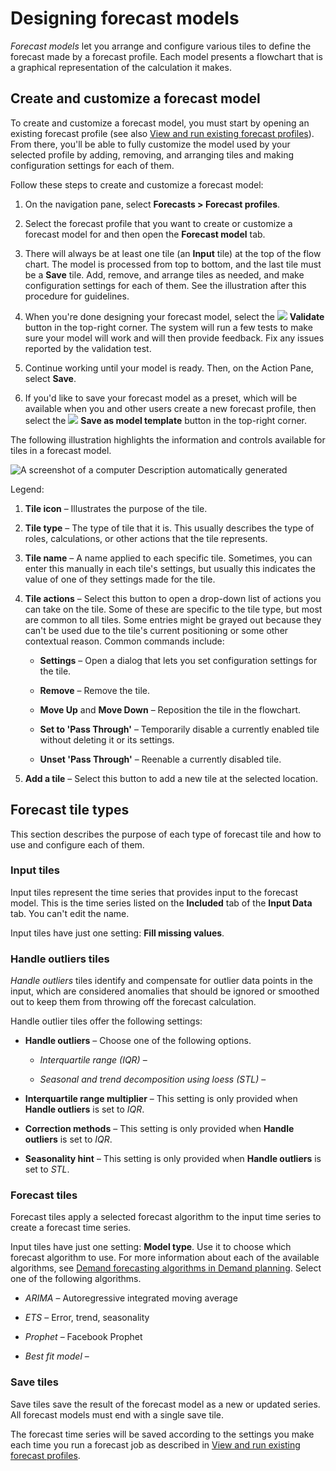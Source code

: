 ﻿# Designing forecast models

*Forecast models* let you arrange and configure various tiles to define the forecast made by a forecast profile. Each model presents a flowchart that is a graphical representation of the calculation it makes.

## Create and customize a forecast model

To create and customize a forecast model, you must start by opening an existing forecast profile (see also [View and run existing forecast profiles](view-and-run-existing-forecast-profiles.md)). From there, you'll be able to fully customize the model used by your selected profile by adding, removing, and arranging tiles and making configuration settings for each of them.

Follow these steps to create and customize a forecast model:

1.  On the navigation pane, select **Forecasts &gt; Forecast profiles**.

2.  Select the forecast profile that you want to create or customize a forecast model for and then open the **Forecast model** tab.

3.  There will always be at least one tile (an **Input** tile) at the top of the flow chart. The model is processed from top to bottom, and the last tile must be a **Save** tile. Add, remove, and arrange tiles as needed, and make configuration settings for each of them. See the illustration after this procedure for guidelines.

4.  When you're done designing your forecast model, select the ![](media/image6.png) **Validate** button in the top-right corner. The system will run a few tests to make sure your model will work and will then provide feedback. Fix any issues reported by the validation test.

5.  Continue working until your model is ready. Then, on the Action Pane, select **Save**.

6.  If you'd like to save your forecast model as a preset, which will be available when you and other users create a new forecast profile, then select the ![](media/image7.png) **Save as model template** button in the top-right corner.

The following illustration highlights the information and controls available for tiles in a forecast model.

![A screenshot of a computer Description automatically generated](media/image9.png)

Legend:

1. **Tile icon** – Illustrates the purpose of the tile.

2. **Tile type** – The type of tile that it is. This usually describes the type of roles, calculations, or other actions that the tile represents.

3. **Tile name** – A name applied to each specific tile. Sometimes, you can enter this manually in each tile's settings, but usually this indicates the value of one of they settings made for the tile.

4. **Tile actions** – Select this button to open a drop-down list of actions you can take on the tile. Some of these are specific to the tile type, but most are common to all tiles. Some entries might be grayed out because they can't be used due to the tile's current positioning or some other contextual reason. Common commands include:

    - **Settings** – Open a dialog that lets you set configuration settings for the tile.

    - **Remove** – Remove the tile.

    - **Move Up** and **Move Down** – Reposition the tile in the flowchart.

    - **Set to 'Pass Through'** – Temporarily disable a currently enabled tile without deleting it or its settings.

    - **Unset 'Pass Through'** – Reenable a currently disabled tile.

5. **Add a tile** – Select this button to add a new tile at the selected location.

## Forecast tile types

This section describes the purpose of each type of forecast tile and how to use and configure each of them.

### Input tiles

Input tiles represent the time series that provides input to the forecast model. This is the time series listed on the **Included** tab of the **Input Data** tab. You can't edit the name.

Input tiles have just one setting: **Fill missing values**.

### Handle outliers tiles

*Handle outliers* tiles identify and compensate for outlier data points in the input, which are considered anomalies that should be ignored or smoothed out to keep them from throwing off the forecast calculation.

Handle outlier tiles offer the following settings:

- **Handle outliers** – Choose one of the following options.

    -   *Interquartile range (IQR)* –

    -   *Seasonal and trend decomposition using loess (STL)* –

- **Interquartile range multiplier** – This setting is only provided when **Handle outliers** is set to *IQR*.

- **Correction methods** – This setting is only provided when **Handle outliers** is set to *IQR*.

- **Seasonality hint** – This setting is only provided when **Handle outliers** is set to *STL*.

### Forecast tiles

Forecast tiles apply a selected forecast algorithm to the input time series to create a forecast time series.

Input tiles have just one setting: **Model type**. Use it to choose which forecast algorithm to use. For more information about each of the available algorithms, see [Demand forecasting algorithms in Demand planning](demand-forecasting-algorithms-in-demand-planning.md). Select one of the following algorithms.

-   *ARIMA* – Autoregressive integrated moving average

-   *ETS* – Error, trend, seasonality

-   *Prophet* – Facebook Prophet

-   *Best fit model* –

### Save tiles

Save tiles save the result of the forecast model as a new or updated series. All forecast models must end with a single save tile.

The forecast time series will be saved according to the settings you make each time you run a forecast job as described in [View and run existing forecast profiles](view-and-run-existing-forecast-profiles.md).

